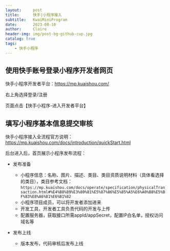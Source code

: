 ```yaml
---
layout:     post
title:      快手|小程序接入
subtitle:   KwaiMiniProgram
date:       2023-08-10
author:     Claire
header-img: img/post-bg-github-cup.jpg
catalog: true
tags:
    - 快手小程序
---
```


## 使用快手账号登录小程序开发者网页

快手小程序开发者平台：https://mp.kuaishou.com/

右上角选择登录/注册

页面点击【快手小程序-进入开发者平台】

## 填写小程序基本信息提交审核

快手小程序接入全流程官方说明：https://mp.kuaishou.com/docs/introduction/quickStart.html

后台进入后，首页展示小程序发布流程：

- 发布准备
  - 小程序信息：名称、图片、描述、类目、类目资质说明材料（具体看选择的类目），类目参考文档：`https://mp.kuaishou.com/docs/operate/specification/physicalTransaction.html#%E4%B8%89%E3%80%81%E5%87%86%E5%85%A5%E6%A0%B8%E5%BF%83%E8%A6%81%E6%B1%82`
  - 小程序项目成员，可以将开发者添加进来
  - 开发工具，开发者工具负责代码的开发与上传
  - 配置服务器，获取接口所需appId/appSecret，配置IP白名单，授权访问域名等

- 发布上线
  - 版本发布，代码审核后发布上线
